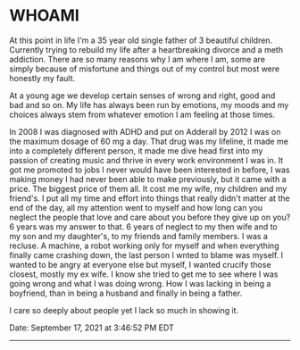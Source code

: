 # WHOAMI

At this point in life I'm a 35 year old single father of 3 beautiful children. Currently trying to rebuild my life after a heartbreaking divorce and a meth addiction. There are so many reasons why I am where I am, some are simply because of misfortune and things out of my control but most were honestly my fault.

At a young age we develop certain senses of wrong and right, good and bad and so on. My life has always been run by emotions, my moods and my choices always stem from whatever emotion I am feeling at those times.

In 2008 I was diagnosed with ADHD and put on Adderall by 2012 I was on the maximum dosage of 60 mg a day. That drug was my lifeline, it made me into a completely different person, it made me dive head first into my passion of creating music and thrive in every work environment I was in. It got me promoted to jobs I never would have been interested in before, I was making money I had never been able to make previously, but it came with a price. The biggest price of them all. It cost me my wife, my children and my friend's. I put all my time and effort into things that really didn't matter at the end of the day, all my attention went to myself and how long can you neglect the people that love and care about you before they give up on you? 6 years was my answer to that. 6 years of neglect to my then wife and to my son and my daughter's, to my friends and family members. I was a recluse. A machine, a robot working only for myself and when everything finally came crashing down, the last person I wnted to blame was myself. I wanted to be angry at everyone else but myself, I wanted crucify those closest, mostly my ex wife. I know she tried to get me to see where I was going wrong and what I was doing wrong. How I was lacking in being a boyfriend, than in being a husband and finally in being a father.

I care so deeply about people yet I lack so much in showing it.

Date:	September 17, 2021 at 3:46:52 PM EDT

---
